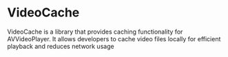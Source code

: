 # VideoCache
VideoCache is a library that provides caching functionality for AVVideoPlayer. It allows developers to cache video files locally for efficient playback and reduces network usage
